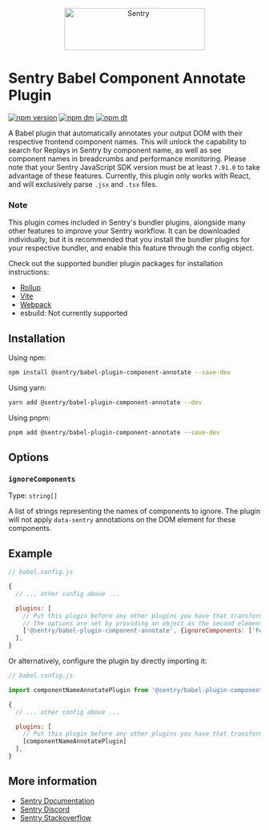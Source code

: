 <p align="center">
  <a href="https://sentry.io/?utm_source=github&utm_medium=logo" target="_blank">
    <img src="https://sentry-brand.storage.googleapis.com/sentry-wordmark-dark-280x84.png" alt="Sentry" width="280" height="84">
  </a>
</p>

# Sentry Babel Component Annotate Plugin

[![npm version](https://img.shields.io/npm/v/@sentry/babel-plugin-component-annotate.svg)](https://www.npmjs.com/package/@sentry/babel-plugin-component-annotate)
[![npm dm](https://img.shields.io/npm/dm/@sentry/babel-plugin-component-annotate.svg)](https://www.npmjs.com/package/@sentry/babel-plugin-component-annotate)
[![npm dt](https://img.shields.io/npm/dt/@sentry/babel-plugin-component-annotate.svg)](https://www.npmjs.com/package/@babel-plugin-component-annotate)

A Babel plugin that automatically annotates your output DOM with their respective frontend component names.
This will unlock the capability to search for Replays in Sentry by component name, as well as see component names in breadcrumbs and performance monitoring.
Please note that your Sentry JavaScript SDK version must be at least `7.91.0` to take advantage of these features.
Currently, this plugin only works with React, and will exclusively parse `.jsx` and `.tsx` files.

### Note

This plugin comes included in Sentry's bundler plugins, alongside many other features to improve your Sentry workflow.
It can be downloaded individually, but it is recommended that you install the bundler plugins for your respective bundler, and enable this feature through the config object.

Check out the supported bundler plugin packages for installation instructions:

- [Rollup](https://www.npmjs.com/package/@sentry/rollup-plugin)
- [Vite](https://www.npmjs.com/package/@sentry/vite-plugin)
- [Webpack](https://www.npmjs.com/package/@sentry/webpack-plugin)
- esbuild: Not currently supported

## Installation

Using npm:

```bash
npm install @sentry/babel-plugin-component-annotate --save-dev
```

Using yarn:

```bash
yarn add @sentry/babel-plugin-component-annotate --dev
```

Using pnpm:

```bash
pnpm add @sentry/babel-plugin-component-annotate --save-dev
```

## Options

### `ignoreComponents`

Type: `string[]`

A list of strings representing the names of components to ignore. The plugin will not apply `data-sentry` annotations on the DOM element for these components.

## Example

```js
// babel.config.js

{
  // ... other config above ...

  plugins: [
    // Put this plugin before any other plugins you have that transform JSX code
    // The options are set by providing an object as the second element in the array, but not required
    ['@sentry/babel-plugin-component-annotate', {ignoreComponents: ['Foo', 'Bar']}]
  ],
}
```

Or alternatively, configure the plugin by directly importing it:

```js
// babel.config.js

import componentNameAnnotatePlugin from '@sentry/babel-plugin-component-annotate';

{
  // ... other config above ...

  plugins: [
    // Put this plugin before any other plugins you have that transform JSX code
    [componentNameAnnotatePlugin]
  ],
}
```

## More information

- [Sentry Documentation](https://docs.sentry.io/quickstart/)
- [Sentry Discord](https://discord.gg/Ww9hbqr)
- [Sentry Stackoverflow](http://stackoverflow.com/questions/tagged/sentry)
